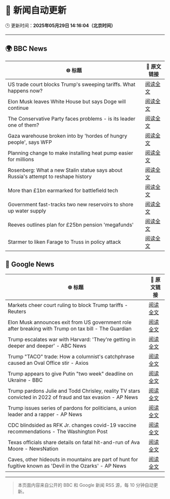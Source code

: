 # 🧠 新闻自动更新

🕒 更新时间：**2025年05月29日 14:16:04（北京时间）**

---

## 🌍 BBC News

| 🌐 标题 | 🔗 原文链接 |
|--------|-------------|
| US trade court blocks Trump's sweeping tariffs. What happens now? | [阅读全文](https://www.bbc.com/news/articles/c8xgdj9kyero) |
| Elon Musk leaves White House but says Doge will continue | [阅读全文](https://www.bbc.com/news/articles/cz9y4exj822o) |
| The Conservative Party faces problems - is its leader one of them? | [阅读全文](https://www.bbc.com/news/articles/cx2endrywk4o) |
| Gaza warehouse broken into by 'hordes of hungry people', says WFP | [阅读全文](https://www.bbc.com/news/articles/c0qg5z4lkj0o) |
| Planning change to make installing heat pump easier for millions | [阅读全文](https://www.bbc.com/news/articles/c3e5plqke3no) |
| Rosenberg: What a new Stalin statue says about Russia's attempt to reshape history | [阅读全文](https://www.bbc.com/news/videos/cz63n6j7407o) |
| More than £1bn earmarked for battlefield tech | [阅读全文](https://www.bbc.com/news/articles/ce82qdlel01o) |
| Government fast-tracks two new reservoirs to shore up water supply | [阅读全文](https://www.bbc.com/news/articles/cy8dv6l2jlzo) |
| Reeves outlines plan for £25bn pension 'megafunds' | [阅读全文](https://www.bbc.com/news/articles/cjrn0rz2dpgo) |
| Starmer to liken Farage to Truss in policy attack | [阅读全文](https://www.bbc.com/news/articles/cp3n4zwq6v9o) |

## 📰 Google News

| 🌐 标题 | 🔗 原文链接 |
|--------|-------------|
| Markets cheer court ruling to block Trump tariffs - Reuters | [阅读全文](https://news.google.com/rss/articles/CBMinAFBVV95cUxQbm5Zdm5RMjhhWUdFbWtWdkNqUTljRVFYc09keG5laTBjRVR6ODhMV3lzb3hPMlE5QnpFanVERTVtUEJ0cFRKUFVSbUE5d1RLanNkV0ZQcUlocUlnU2k0cjdrYVk0bk5tbURjQUcwQ0xCUUdYZE5XemRHUXk0amE5N19Ga2cwVHY3OUY0dnlTUjhwUl9IWDVnRnhTM1E?oc=5) |
| Elon Musk announces exit from US government role after breaking with Trump on tax bill - The Guardian | [阅读全文](https://news.google.com/rss/articles/CBMi0wFBVV95cUxQLW5uaUhGTlJxeEc3M3RMekVqSmFLOHQzOVVEY2VLQjNVeDlCbXVEV2Mzbm44bW1ibVBKWjI5enY4Q0pGQ0x0X2dIb184YkcxdFpSd09VY0pBazdiOVgxX192MEtBcFVCUWJacWl5SUE4YUxnMlM5TFhQSzVhRGdWS1pNR3hSZmw5Yk9nY0hianZ5dTIzYzVLVWFfMmhZd2pOUXFTbXN3N3ZlcVl5VVJ3VDFxMHpYNjFtVjZRWnNoNy1uYU83TUFoOEhaN1Jwd1ZmTm1r?oc=5) |
| Trump escalates war with Harvard: 'They're getting in deeper and deeper' - ABC News | [阅读全文](https://news.google.com/rss/articles/CBMioAFBVV95cUxNa1VNbjRQdEdsUmR3UTdwM0ZMb1lIZzNXREtYZEN0TTU0Q1ZCckVkVm5qYXRqUjJnZUtyaG5lS0c1cGFWaXM4RVJaWGdoajJOSzIxX2lFYTFyNWlVRWYzV2UzaklTaDA4M0tVLXU0elRnc2FVOFBhcFpnN080OVJfSnpPWWZZTHkyR2ViQm9MRkV1RU5PLXJEeXlfTTJkWHNp0gGmAUFVX3lxTE42SWhMZGtETDNnc041N0NFZXBmVzhlekFRZnc2cW8yNlVIMl9OTUdkdHZ1RGpxZjd1T19lSTllTHloVzJhU0YzWFFoaFZHTkpCalZPUXVnYlVTLUFUa1Qxc0gxVjR3bnRxa3l2QjZBVzlUcFVIV3hQaHV3ZW9GQzBGVmRrOTBsdXlNaEI3NDloY3BaTmFJZngydjA3NlJ4MllpUFJlOFE?oc=5) |
| Trump "TACO" trade: How a columnist's catchphrase caused an Oval Office stir - Axios | [阅读全文](https://news.google.com/rss/articles/CBMiaEFVX3lxTE9lZmNQSTFsYlV0MUpBWnVMNUduaGxscU9rUDNJWWwxUGFuSDhEdk9HaGRsOWwtZzBQT0g0QTk3SGhrUWtaTHdCa2U4SlpGY3BKOWF4aVRmWkxsX2ZZM2xBcE42RW5TbHJV?oc=5) |
| Trump appears to give Putin "two week" deadline on Ukraine - BBC | [阅读全文](https://news.google.com/rss/articles/CBMiWkFVX3lxTE5TSVlpV3Z3SmcyaTNqamgzSlQ2V2hOQkFyYURuQW1Qb2Jyb0lDa0dnWWRQZ1FjS0NINTBzUkVaS3MtRXJ5UmFIWWs2WFRBYXloZFFveGcxcDZjZ9IBX0FVX3lxTE9fSnBnTVp6cHMzZWRSTDQyckoxN2h3dE1ha21nWXZyMUs5US1jbFdvQTdUTnkyVURPYzRtYjBVSk11Ti1zMHpXc3lzYzRlWUtYODZmUVVFTjJtODR6dGVN?oc=5) |
| Trump pardons Julie and Todd Chrisley, reality TV stars convicted in 2022 of fraud and tax evasion - AP News | [阅读全文](https://news.google.com/rss/articles/CBMirAFBVV95cUxQaWZkbGFyMkQ5VG9rdy1hOURBNExQcWI1Q0VtQWxxSkxXZXlPM2o2U3BiaVhuQzZZZm1McUNVa0RodFUyRWxEM3V5RXhCTkdsUFBMNzc2b1BheDNwN0NjaGkwTGx1dDd6RWFzQ1djN1lFT0g1MHJxdjJFUjMzelBwczBCejItbG1LcUxOeUtnQkxzdFFlUGMta1lLTHNtc2hwdUtaRFJ6eG5CbzFh?oc=5) |
| Trump issues series of pardons for politicians, a union leader and a rapper - AP News | [阅读全文](https://news.google.com/rss/articles/CBMimwFBVV95cUxNYkdtSWlPb2dFUEhIQ0Q1eW5STFM0QTN4VmZMVnhvcTNoZklBM1JDVHF3a0ZtOURaUnYxTnFiSk42NGpRWHR3WndwRVM0WUdfWTlsWE40Nl95czBnbjc1LXlNV0lzaUs3Ny0xeEJqMmhRcmxXS0YtYVJtYkdiRjBuZ2wwcXgzQlkwQjVoaU5UbHZDYzBKeVFaaW1zQQ?oc=5) |
| CDC blindsided as RFK Jr. changes covid-19 vaccine recommendations - The Washington Post | [阅读全文](https://news.google.com/rss/articles/CBMigAFBVV95cUxQWVJibE1kNjZ4MU9oVTZhbzVlWVNKNzYtdjQ2VVF1elJmLW9HVmtNeE1YRXFJLWMwbzhtZmF2XzFSWmpwcFhHeUQzSFNUSERvSDFEdmxYOENHWkx5MG12NS1teE9IUDZCZjBRbE8xek5CVWVrVmdnd1NWenZyZUF6Xw?oc=5) |
| Texas officials share details on fatal hit-and-run of Ava Moore - NewsNation | [阅读全文](https://news.google.com/rss/articles/CBMijAFBVV95cUxNaXJOcWVZb25WSHlrNERTeWt6eWJ2Y19wR1hEWXAxWk1uenlVaElJQkN6NWJrZlFLUkFCRWlWamE3VzRJdTBVc0pVWEVUQWdZLUtTUVYwMVRCVFowOXg2Q1pmME5hRG1kMXNCWVU5SnhYUjR6YUx3ZlVFUTdNcU9sd3NJMFI4S29DSTZHbNIBkgFBVV95cUxQLTFBZEprWmszWjJzZ0t3OHhuMHN3a2tCcHU3RENKRXE5VU1saGpTeF9tNURxMXJ5TllGMEFzZ2FCQU1hN0xtOGoxNlphYU4xRHo4RVBuRC1iaWIxREFuRTAweTBUanZHel9HYkwwbTV0ODR4aGE4QjdrUlFRaVFVTXJ4QzlrUm0zdHowQ05JVXdXdw?oc=5) |
| Caves, other hideouts in mountains are part of hunt for fugitive known as 'Devil in the Ozarks' - AP News | [阅读全文](https://news.google.com/rss/articles/CBMirAFBVV95cUxOdEJac1RRUE5DSUlDS0FZOGRVdG9ENm9WRDZCQzRscUlVVmZIWHM3a1pMN1dEZWhoY29uQTF5bDZ3R0dncGtpR0FneXJzdWJUVVhvd1owWDN4Uk9CY0Y4SldmYUh1NG5XdjU2UmI5N0Fyb0tUUS03a3h6U3hnZWpLRk84Ymhad0xQTjY1RVoyeFp5NGZoYlRKUUpPby1CUjhoaTVTcmhIOW5halBL?oc=5) |

---
> 本页面内容来自公开的 BBC 和 Google 新闻 RSS 源，每 10 分钟自动更新。
